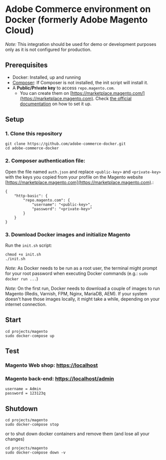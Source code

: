 # Adobe Commerce environment on Docker (formerly Adobe Magento Cloud)

*Note:* This integration should be used for demo or development purposes only as it is not configured for production.


## Prerequisites
- Docker: Installed, up and running
- [Composer](https://getcomposer.org/): If Composer is not installed, the init script will install it.
- A **Public/Private key** to access `repo.magento.com`.
  - You can create them on [https://marketplace.magento.com/](https://marketplace.magento.com). Check [the official documentation](https://devdocs.magento.com/guides/v2.4/install-gde/prereq/connect-auth.html) on how to set it up.

## Setup

### 1. Clone this repository
```
git clone https://github.com/adobe-commerce-docker.git
cd adobe-commerce-docker
```

### 2. Composer authentication file:
Open the file named `auth.json` and replace `<public-key>` and `<private-key>` with the keys you copied from your profile on the Magento website [https://marketplace.magento.com](https://marketplace.magento.com).:

```
{
    "http-basic": {
        "repo.magento.com": {
            "username": "<public-key>",
            "password": "<private-key>"
        }
    }
}
```


### 3. Download Docker images and initialize Magento
Run the `init.sh` script:
```
chmod +x init.sh
./init.sh
```
*Note:* As Docker needs to be run as a root user, the terminal might prompt for your root password when executing Docker commands (e.g.: `sudo docker run ...`)

*Note:* On the first run, Docker needs to download a couple of images to run Magento (Redis, Varnish, FPM, Nginx, MariaDB, AEM). If your system doesn't have those images locally, it might take a while, depending on your internet connection.


## Start
```
cd projects/magento
sudo docker-compose up
```

## Test

### Magento Web shop: [https://localhost](https://localhost)

### Magento back-end: [https://localhost/admin](https://localhost/admin)
```
username = Admin
password = 123123q
```

## Shutdown

```
cd projects/magento
sudo docker-compose stop
```
or to shut down docker containers and remove them (and lose all your changes)
```
cd projects/magento
sudo docker-compose down -v
```

